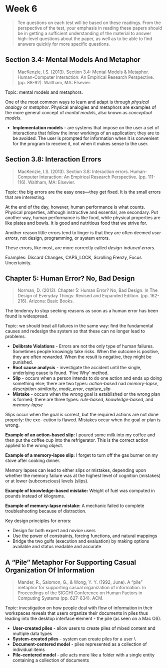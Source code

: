 # Week 6

> Ten questions on each test will be based on these readings. From the perspective of the test, your emphasis in reading these papers should be in getting a sufficient understanding of the material to answer high-level questions about the paper, as well as to be able to find answers quickly for more specific questions.

## Section 3.4: Mental Models And Metaphor

> MacKenzie, I.S. (2013). Section 3.4: Mental Models & Metaphor. Human-Computer Interaction: An Empirical Research Perspective. (pp. 88-92). Waltham, MA: Elsevier.

Topic: mental models and metaphors.

One of the most common ways to learn and adapt is through _physical analogy_ or _metaphor_. Physical analogies and metaphors are examples of the more general concept of _mental models_, also known as _conceptual models_.

- **Implementation models** - are systems that impose on the user a set of interactions that follow the inner workings of an application; they are to be avoided. The user is prompted for information when it is convenient for the program to receive it, not when it makes sense to the user.

## Section 3.8: Interaction Errors

> MacKenzie, I.S. (2013). Section 3.8: Interaction errors. Human-Computer Interaction: An Empirical Research Perspective. (pp. 111-116). Waltham, MA: Elsevier.

Topic: the big errors are the easy ones—they get fixed. It is the small errors that are interesting.

At the end of the day, however, human performance is what counts. Physical properties, although instructive and essential, are secondary. Put another way, human performance is like food, while physical properties are like plates and bowls. It is good and nutritious food that we strive for.

Another reason little errors tend to linger is that they are often deemed _user errors_, not design, programming, or system errors. 

These errors, like most, are more correctly called _design-induced errors_.

Examples:
Discard Changes,
CAPS_LOCK,
Scrolling Frenzy,
Focus Uncertainity.

## Chapter 5: Human Error? No, Bad Design

> Norman, D. (2013). Chapter 5: Human Error? No, Bad Design. In The Design of Everyday Things: Revised and Expanded Edition. (pp. 162-216). Arizona: Basic Books.

The tendency to stop seeking reasons as soon as a human error has been found is widespread.

Topic: we should treat all failures in the same way: find the fundamental causes and redesign the system so that these can no longer lead to problems.

- **Delibrate Violations** - Errors are not the only type of human failures. Sometimes people knowingly take risks. When the outcome is positive, they are often rewarded. When the result is negative, they might be punished.
- **Root cause analysis** - investigate the accident until the single, underlying cause is found. 'Five Why' method. 
- **Slip** - occurs when a person intends to do one action and ends up doing something else; there are two types: _action-based_ nad _memory-lapse_, _description-similarity_, _mode_error_, _capture_slip_
- **Mistake** - occurs when the wrong goal is established or the wrong plan is formed; there are three types: _rule-based_, _knowledge-based_, and _memory-lapse_

Slips occur when the goal is correct, but the required actions are not done properly: the exe-
cution is flawed. Mistakes occur when the goal or plan is wrong.

**Example of an action-based slip:** I poured some milk into my coffee and then put the coffee cup into the refrigerator. This is the correct action applied to the wrong object.

**Example of a memory-lapse slip:** I forget to turn off the gas burner on my stove after cooking dinner.

Memory lapses can lead to either slips or mistakes, depending upon whether the memory failure was at the highest level of cognition (mistakes) or at lower (subconscious) levels (slips).

**Example of knowledge-based mistake:** Weight of fuel was computed in pounds instead of kilograms.

**Example of memory-lapse mistake:** A mechanic failed to complete troubleshooting because of distraction.

Key design principles for errors:

- Design for both expert and novice users
- Use the power of constraints, forcing functions, and natural mappings
- Bridge the two gulfs (execution and evaluation) by making options available and status readable and accurate

## A “Pile” Metaphor For Supporting Casual Organization Of Information

> Mander, R., Salomon, G., & Wong, Y. Y. (1992, June). A “pile” metaphor for supporting casual organization of information. In Proceedings of the SIGCHI Conference on Human Factors in Computing Systems (pp. 627-634). ACM.

Topic: investigation on how people deal with flow of information in their workspaces reveals that users organize their documents in piles thus leading into the desktop interface element - the pile (as seen on a Mac OS).

- **User-created piles** - allow users to create piles of mixed content and multiple data types
- **System-created piles** - system can create piles for a user \
- **Document-centered model** - piles represented as a collection of individual items
- **Pile-centered model** - pile acts more like a folder with a single entity containing a collection of documents
